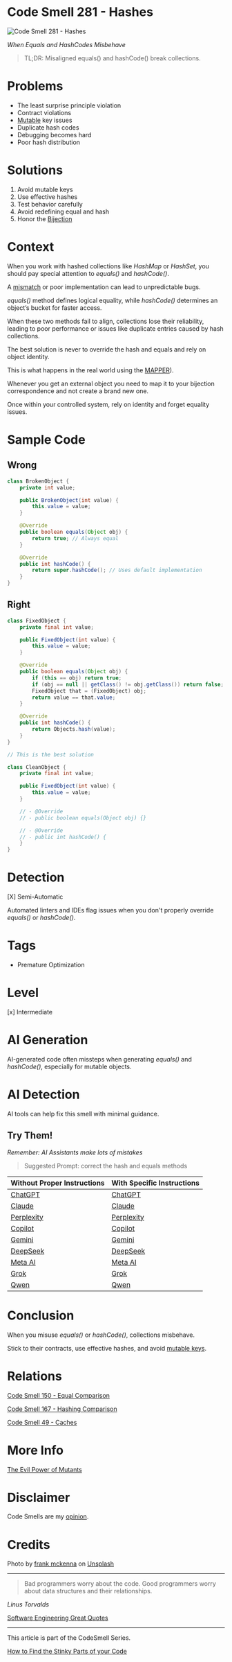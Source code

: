 # Code Smell 281 - Hashes

![Code Smell 281 - Hashes](Code%20Smell%20281%20-%20Hashes.jpg)

*When Equals and HashCodes Misbehave*

> TL;DR: Misaligned equals() and hashCode() break collections.

# Problems

- The least surprise principle violation
- Contract violations  
- [Mutable](https://github.com/mcsee/Software-Design-Articles/tree/main/Articles/Theory/The%20Evil%20Power%20of%20Mutants/readme.md) key issues  
- Duplicate hash codes  
- Debugging becomes hard  
- Poor hash distribution  

# Solutions

1. Avoid mutable keys  
2. Use effective hashes  
3. Test behavior carefully  
4. Avoid redefining equal and hash
5. Honor the [Bijection](https://github.com/mcsee/Software-Design-Articles/tree/main/Articles/Theory/The%20One%20and%20Only%20Software%20Design%20Principle/readme.md) 
 
# Context

When you work with hashed collections like *HashMap* or *HashSet*, you should pay special attention to *equals()* and *hashCode()*. 

A [mismatch](https://github.com/mcsee/Software-Design-Articles/tree/main/Articles/Code%20Smells/Code%20Smell%20167%20-%20Hashing%20Comparison/readme.md) or poor implementation can lead to unpredictable bugs. 

*equals()* method defines logical equality, while *hashCode()* determines an object’s bucket for faster access. 

When these two methods fail to align, collections lose their reliability, leading to poor performance or issues like duplicate entries caused by hash collections.

The best solution is never to override the hash and equals and rely on object identity.

This is what happens in the real world using the [MAPPER](https://github.com/mcsee/Software-Design-Articles/tree/main/Articles/Theory/What%20is%20(wrong%20with)%20software/readme.md)).

Whenever you get an external object you need to map it to your bijection correspondence and not create a brand new one.

Once within your controlled system, rely on identity and forget equality issues.

# Sample Code

## Wrong

<!-- [Gist Url](https://gist.github.com/mcsee/8a78eb904fa716bd84f2d01143ae959c) -->

```java
class BrokenObject {
    private int value;

    public BrokenObject(int value) {
        this.value = value;
    }

    @Override
    public boolean equals(Object obj) {
        return true; // Always equal
    }

    @Override
    public int hashCode() {
        return super.hashCode(); // Uses default implementation
    }
}
```

## Right

<!-- [Gist Url](https://gist.github.com/mcsee/feb1a8d1a834c968b101b7b2be4ed735) -->

```java
class FixedObject {
    private final int value;

    public FixedObject(int value) {
        this.value = value;
    }

    @Override
    public boolean equals(Object obj) {
        if (this == obj) return true;
        if (obj == null || getClass() != obj.getClass()) return false;
        FixedObject that = (FixedObject) obj;
        return value == that.value;
    }

    @Override
    public int hashCode() {
        return Objects.hash(value);
    }
}

// This is the best solution

class CleanObject {
    private final int value;

    public FixedObject(int value) {
        this.value = value;
    }

    // - @Override
    // - public boolean equals(Object obj) {}

    // - @Override
    // - public int hashCode() { 
    }
}
```

# Detection

[X] Semi-Automatic 

Automated linters and IDEs flag issues when you don't properly override *equals()* or *hashCode()*.

# Tags

- Premature Optimization

# Level

[x] Intermediate

# AI Generation

AI-generated code often missteps when generating *equals()* and *hashCode()*, especially for mutable objects. 

# AI Detection

AI tools can help fix this smell with minimal guidance.

## Try Them!

*Remember: AI Assistants make lots of mistakes*

> Suggested Prompt: correct the hash and equals methods

| Without Proper Instructions    | With Specific Instructions |
| -------- | ------- |
| [ChatGPT](https://chat.openai.com/?q=Correct+and+explain+this+code%3A+%60%60%60java%0D%0Aclass+BrokenObject+%7B%0D%0A++++private+int+value%3B%0D%0A%0D%0A++++public+BrokenObject%28int+value%29+%7B%0D%0A++++++++this.value+%3D+value%3B%0D%0A++++%7D%0D%0A%0D%0A++++%40Override%0D%0A++++public+boolean+equals%28Object+obj%29+%7B%0D%0A++++++++return+true%3B+%2F%2F+Always+equal%0D%0A++++%7D%0D%0A%0D%0A++++%40Override%0D%0A++++public+int+hashCode%28%29+%7B%0D%0A++++++++return+super.hashCode%28%29%3B+%2F%2F+Uses+default+implementation%0D%0A++++%7D%0D%0A%7D%0D%0A%60%60%60) | [ChatGPT](https://chat.openai.com/?q=correct+the+hash+and+equals+methods%3A+%60%60%60java%0D%0Aclass+BrokenObject+%7B%0D%0A++++private+int+value%3B%0D%0A%0D%0A++++public+BrokenObject%28int+value%29+%7B%0D%0A++++++++this.value+%3D+value%3B%0D%0A++++%7D%0D%0A%0D%0A++++%40Override%0D%0A++++public+boolean+equals%28Object+obj%29+%7B%0D%0A++++++++return+true%3B+%2F%2F+Always+equal%0D%0A++++%7D%0D%0A%0D%0A++++%40Override%0D%0A++++public+int+hashCode%28%29+%7B%0D%0A++++++++return+super.hashCode%28%29%3B+%2F%2F+Uses+default+implementation%0D%0A++++%7D%0D%0A%7D%0D%0A%60%60%60) |
| [Claude](https://claude.ai/new?q=Correct+and+explain+this+code%3A+%60%60%60java%0D%0Aclass+BrokenObject+%7B%0D%0A++++private+int+value%3B%0D%0A%0D%0A++++public+BrokenObject%28int+value%29+%7B%0D%0A++++++++this.value+%3D+value%3B%0D%0A++++%7D%0D%0A%0D%0A++++%40Override%0D%0A++++public+boolean+equals%28Object+obj%29+%7B%0D%0A++++++++return+true%3B+%2F%2F+Always+equal%0D%0A++++%7D%0D%0A%0D%0A++++%40Override%0D%0A++++public+int+hashCode%28%29+%7B%0D%0A++++++++return+super.hashCode%28%29%3B+%2F%2F+Uses+default+implementation%0D%0A++++%7D%0D%0A%7D%0D%0A%60%60%60) | [Claude](https://claude.ai/new?q=correct+the+hash+and+equals+methods%3A+%60%60%60java%0D%0Aclass+BrokenObject+%7B%0D%0A++++private+int+value%3B%0D%0A%0D%0A++++public+BrokenObject%28int+value%29+%7B%0D%0A++++++++this.value+%3D+value%3B%0D%0A++++%7D%0D%0A%0D%0A++++%40Override%0D%0A++++public+boolean+equals%28Object+obj%29+%7B%0D%0A++++++++return+true%3B+%2F%2F+Always+equal%0D%0A++++%7D%0D%0A%0D%0A++++%40Override%0D%0A++++public+int+hashCode%28%29+%7B%0D%0A++++++++return+super.hashCode%28%29%3B+%2F%2F+Uses+default+implementation%0D%0A++++%7D%0D%0A%7D%0D%0A%60%60%60) |
| [Perplexity](https://www.perplexity.ai/?q=Correct+and+explain+this+code%3A+%60%60%60java%0D%0Aclass+BrokenObject+%7B%0D%0A++++private+int+value%3B%0D%0A%0D%0A++++public+BrokenObject%28int+value%29+%7B%0D%0A++++++++this.value+%3D+value%3B%0D%0A++++%7D%0D%0A%0D%0A++++%40Override%0D%0A++++public+boolean+equals%28Object+obj%29+%7B%0D%0A++++++++return+true%3B+%2F%2F+Always+equal%0D%0A++++%7D%0D%0A%0D%0A++++%40Override%0D%0A++++public+int+hashCode%28%29+%7B%0D%0A++++++++return+super.hashCode%28%29%3B+%2F%2F+Uses+default+implementation%0D%0A++++%7D%0D%0A%7D%0D%0A%60%60%60) | [Perplexity](https://www.perplexity.ai/?q=correct+the+hash+and+equals+methods%3A+%60%60%60java%0D%0Aclass+BrokenObject+%7B%0D%0A++++private+int+value%3B%0D%0A%0D%0A++++public+BrokenObject%28int+value%29+%7B%0D%0A++++++++this.value+%3D+value%3B%0D%0A++++%7D%0D%0A%0D%0A++++%40Override%0D%0A++++public+boolean+equals%28Object+obj%29+%7B%0D%0A++++++++return+true%3B+%2F%2F+Always+equal%0D%0A++++%7D%0D%0A%0D%0A++++%40Override%0D%0A++++public+int+hashCode%28%29+%7B%0D%0A++++++++return+super.hashCode%28%29%3B+%2F%2F+Uses+default+implementation%0D%0A++++%7D%0D%0A%7D%0D%0A%60%60%60) |
| [Copilot](https://www.bing.com/chat?showconv=1&sendquery=1&q=Correct+and+explain+this+code%3A+%60%60%60java%0D%0Aclass+BrokenObject+%7B%0D%0A++++private+int+value%3B%0D%0A%0D%0A++++public+BrokenObject%28int+value%29+%7B%0D%0A++++++++this.value+%3D+value%3B%0D%0A++++%7D%0D%0A%0D%0A++++%40Override%0D%0A++++public+boolean+equals%28Object+obj%29+%7B%0D%0A++++++++return+true%3B+%2F%2F+Always+equal%0D%0A++++%7D%0D%0A%0D%0A++++%40Override%0D%0A++++public+int+hashCode%28%29+%7B%0D%0A++++++++return+super.hashCode%28%29%3B+%2F%2F+Uses+default+implementation%0D%0A++++%7D%0D%0A%7D%0D%0A%60%60%60) | [Copilot](https://www.bing.com/chat?showconv=1&sendquery=1&q=correct+the+hash+and+equals+methods%3A+%60%60%60java%0D%0Aclass+BrokenObject+%7B%0D%0A++++private+int+value%3B%0D%0A%0D%0A++++public+BrokenObject%28int+value%29+%7B%0D%0A++++++++this.value+%3D+value%3B%0D%0A++++%7D%0D%0A%0D%0A++++%40Override%0D%0A++++public+boolean+equals%28Object+obj%29+%7B%0D%0A++++++++return+true%3B+%2F%2F+Always+equal%0D%0A++++%7D%0D%0A%0D%0A++++%40Override%0D%0A++++public+int+hashCode%28%29+%7B%0D%0A++++++++return+super.hashCode%28%29%3B+%2F%2F+Uses+default+implementation%0D%0A++++%7D%0D%0A%7D%0D%0A%60%60%60) |
| [Gemini](https://gemini.google.com/) | [Gemini](https://gemini.google.com/) | 
| [DeepSeek](https://chat.deepseek.com/) | [DeepSeek](https://chat.deepseek.com/) | 
| [Meta AI](https://www.meta.ai/chat) | [Meta AI](https://www.meta.ai/) | 
| [Grok](https://grok.com/) | [Grok](https://grok.com/) | 
| [Qwen](https://chat.qwen.ai/) | [Qwen](https://chat.qwen.ai/) | 

# Conclusion

When you misuse *equals()* or *hashCode()*, collections misbehave. 

Stick to their contracts, use effective hashes, and avoid [mutable keys](https://github.com/mcsee/Software-Design-Articles/tree/main/Articles/Theory/The%20Evil%20Power%20of%20Mutants/readme.md). 
 
# Relations

[Code Smell 150 - Equal Comparison](https://github.com/mcsee/Software-Design-Articles/tree/main/Articles/Code%20Smells/Code%20Smell%20150%20-%20Equal%20Comparison/readme.md)

[Code Smell 167 - Hashing Comparison](https://github.com/mcsee/Software-Design-Articles/tree/main/Articles/Code%20Smells/Code%20Smell%20167%20-%20Hashing%20Comparison/readme.md)

[Code Smell 49 - Caches](https://github.com/mcsee/Software-Design-Articles/tree/main/Articles/Code%20Smells/Code%20Smell%2049%20-%20Caches/readme.md)

# More Info

[The Evil Power of Mutants](https://github.com/mcsee/Software-Design-Articles/tree/main/Articles/Theory/The%20Evil%20Power%20of%20Mutants/readme.md)

# Disclaimer

Code Smells are my [opinion](https://github.com/mcsee/Software-Design-Articles/tree/main/Articles/Blogging/I%20Wrote%20More%20than%2090%20Articles%20on%202021%20Here%20is%20What%20I%20Learned/readme.md).

# Credits

Photo by [frank mckenna](https://unsplash.com/@frankiefoto) on [Unsplash](https://unsplash.com/photos/two-toddlers-standing-in-front-of-white-window-curtain-8-rErfjcr1k)
        
* * *

> Bad programmers worry about the code. Good programmers worry about data structures and their relationships.

_Linus Torvalds_
 
[Software Engineering Great Quotes](https://github.com/mcsee/Software-Design-Articles/tree/main/Articles/Quotes/Software%20Engineering%20Great%20Quotes/readme.md)

* * *

This article is part of the CodeSmell Series.

[How to Find the Stinky Parts of your Code](https://github.com/mcsee/Software-Design-Articles/tree/main/Articles/Code%20Smells/How%20to%20Find%20the%20Stinky%20parts%20of%20your%20Code/readme.md)